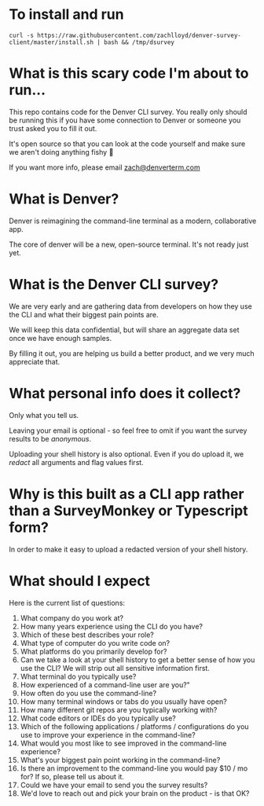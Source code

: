 # To install and run

`curl -s https://raw.githubusercontent.com/zachlloyd/denver-survey-client/master/install.sh | bash && /tmp/dsurvey`

# What is this scary code I'm about to run...

This repo contains code for the Denver CLI survey.  You really only should be running this if you have some connection to Denver or someone you trust asked you to fill it out.

It's open source so that you can look at the code yourself and make sure we aren't doing anything fishy 🐠

If you want more info, please email zach@denverterm.com

# What is Denver?
Denver is reimagining the command-line terminal as a modern, collaborative app.  

The core of denver will be a new, open-source terminal.  It's not ready just yet.

# What is the Denver CLI survey?
We are very early and are gathering data from developers on how they use the CLI and what their biggest pain points are.

We will keep this data confidential, but will share an aggregate data set once we have enough samples.

By filling it out, you are helping us build a better product, and we very much appreciate that.

# What personal info does it collect?

Only what you tell us.

Leaving your email is optional - so feel free to omit if you want the survey results to be *anonymous*.

Uploading your shell history is also optional.  Even if you do upload it, we *redact* all arguments and flag values first.

# Why is this built as a CLI app rather than a SurveyMonkey or Typescript form?

In order to make it easy to upload a redacted version of your shell history.

# What should I expect

Here is the current list of questions:
1. What company do you work at?
2. How many years experience using the CLI do you have?
3. Which of these best describes your role?
4. What type of computer do you write code on?
5. What platforms do you primarily develop for?
6. Can we take a look at your shell history to get a better sense of how you use the CLI? We will strip out all sensitive information first.
7. What terminal do you typically use?
8. How experienced of a command-line user are you?"
9. How often do you use the command-line?
10. How many terminal windows or tabs do you usually have open?
11. How many different git repos are you typically working with?
12. What code editors or IDEs do you typically use?
13. Which of the following applications / platforms / configurations do you use to improve your experience in the command-line?
14. What would you most like to see improved in the command-line experience?
15. What's your biggest pain point working in the command-line?
16. Is there an improvement to the command-line you would pay $10 / mo for?  If so, please tell us about it.
17. Could we have your email to send you the survey results?
18. We'd love to reach out and pick your brain on the product - is that OK?
